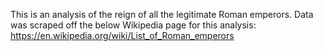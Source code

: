 This is an analysis of the reign of all the legitimate Roman emperors. Data was scraped off the below Wikipedia page for this analysis:
https://en.wikipedia.org/wiki/List_of_Roman_emperors
